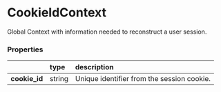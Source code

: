 # CookieIdContext

Global Context with information needed to reconstruct a user session.

### Properties
|                | type        | description
| :--            | :--         | :--           
| **cookie_id**  | string      | Unique identifier from the session cookie.
